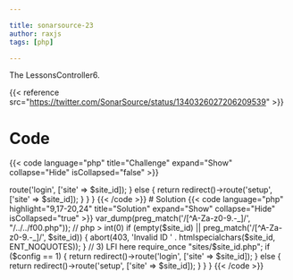 ```yaml
---

title: sonarsource-23
author: raxjs
tags: [php]

---
```


The LessonsController6.

<!--more-->
{{< reference src="https://twitter.com/SonarSource/status/1340326027206209539" >}}

# Code
{{< code language="php"  title="Challenge" expand="Show" collapse="Hide" isCollapsed="false" >}}
<?php
namespace App\Http\Controllers;
use Illuminate\Support\Facades\Request;
use Illuminate\Support\Facades\Response;
use Illuminate\Http\RedirectResponse;
class LessonsController6 extends ApiController {
    public function load(): RedirectResponse {
        if (!empty(Request::cookie('site'))) {
            $site_id = Request::cookie('site');
        } else if (!empty(Request::getHost())) {
            $site_id = Request::getHost();
        } else {
            $site_id = 'default';
        }
        if (empty($site_id) || preg_match('/[^A-Za-z0-9.-_]/', $site_id)) {
            abort(403, 'Invalid ID ' . htmlspecialchars($site_id, ENT_NOQUOTES));
        }
        require_once "sites/$site_id.php";
        if ($config == 1) {
            return redirect()->route('login', ['site' => $site_id]);
        } else {
            return redirect()->route('setup', ['site' => $site_id]);
        }
    }
}

{{< /code >}}

# Solution
{{< code language="php" highlight="9,17-20,24" title="Solution" expand="Show" collapse="Hide" isCollapsed="true" >}}
<?php
namespace App\Http\Controllers;
use Illuminate\Support\Facades\Request;
use Illuminate\Support\Facades\Response;
use Illuminate\Http\RedirectResponse;
class LessonsController6 extends ApiController {
    public function load(): RedirectResponse {
        // 1) $site_id is user input
        if (!empty(Request::cookie('site'))) {
            $site_id = Request::cookie('site');
        } else if (!empty(Request::getHost())) {
            $site_id = Request::getHost();
        } else {
            $site_id = 'default';
        }
        // 2) The regex has a range '.-_' which is probably not the intended pattern
        //    this will include also the '/' character which can be used for file tarversal attacks:
        //    php > var_dump(preg_match('/[^A-Za-z0-9.-_]/', "/../../f00.php"));
        //    php > int(0)
        if (empty($site_id) || preg_match('/[^A-Za-z0-9.-_]/', $site_id)) {
            abort(403, 'Invalid ID ' . htmlspecialchars($site_id, ENT_NOQUOTES));
        }
        // 3) LFI here
        require_once "sites/$site_id.php";
        if ($config == 1) {
            return redirect()->route('login', ['site' => $site_id]);
        } else {
            return redirect()->route('setup', ['site' => $site_id]);
        }
    }
}

{{< /code >}}
